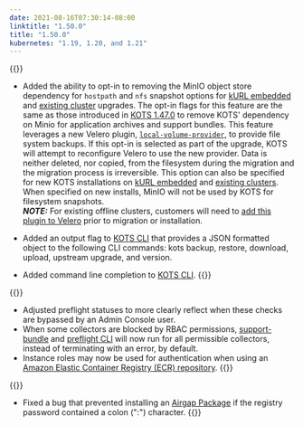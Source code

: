 ```yaml
---
date: 2021-08-16T07:30:14-08:00
linktitle: "1.50.0"
title: "1.50.0"
kubernetes: "1.19, 1.20, and 1.21"
---
```


{{<features>}}
* Added the ability to opt-in to removing the MinIO object store dependency for `hostpath` and `nfs` snapshot options for [kURL embedded](https://kurl.sh/docs/add-ons/kotsadm#advanced-install-options) and [existing cluster](/kots-cli/admin-console/upgrade/) upgrades. The opt-in flags for this feature are the same as those introduced in [KOTS 1.47.0](/release-notes/1.47.0/) to remove KOTS' dependency on Minio for application archives and support bundles. This feature leverages a new Velero plugin, [`local-volume-provider`](https://github.com/replicatedhq/local-volume-provider), to provide file system backups. If this opt-in is selected as part of the upgrade, KOTS will attempt to reconfigure Velero to use the new provider. Data is neither deleted, nor copied, from the filesystem during the migration and  the migration process is irreversible. This option can also be specified for new KOTS installations on [kURL embedded](https://kurl.sh/docs/add-ons/kotsadm#advanced-install-options) and [existing clusters](/kots-cli/install/). When specified on new installs, MinIO will not be used by KOTS for filesystem snapshots.  
_**NOTE:**_ For existing offline clusters, customers will need to [add this plugin to Velero](https://github.com/replicatedhq/local-volume-provider) prior to migration or installation.

* Added an output flag to [KOTS CLI](/kots-cli/getting-started/) that provides a JSON formatted object to the following CLI commands: kots backup, restore, download, upload, upstream upgrade, and version.

 * Added command line completion to [KOTS CLI](/kots-cli/getting-started/).
{{</features>}}

{{<changes>}}
 * Adjusted preflight statuses to more clearly reflect when these checks are bypassed by an Admin Console user.
 * When some collectors are blocked by RBAC permissions, [support-bundle](/kotsadm/troubleshooting/support-bundle/) and [preflight CLI](https://troubleshoot.sh/docs/#example-preflight-check) will now run for all permissible collectors, instead of terminating with an error,  by default.
 * Instance roles may now be used for authentication when using an [Amazon Elastic Container Registry (ECR) repository](/kotsadm/registries/self-hosted-registry/#docker-registry).
{{</changes>}}

{{<fixes>}}
 * Fixed a bug that prevented installing an [Airgap Package](/kotsadm/installing/airgap-packages/) if the registry password contained a colon (":") character.
{{</fixes>}}
